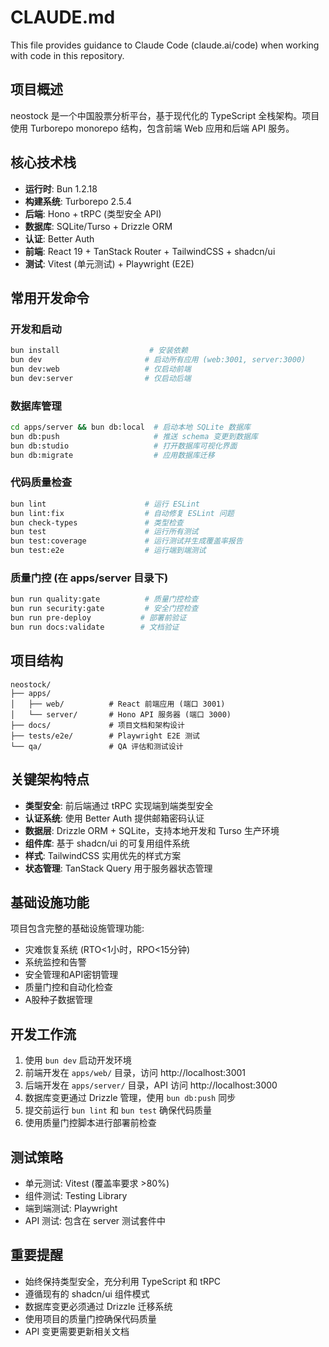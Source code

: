 # CLAUDE.md

This file provides guidance to Claude Code (claude.ai/code) when working with code in this repository.

## 项目概述

neostock 是一个中国股票分析平台，基于现代化的 TypeScript 全栈架构。项目使用 Turborepo monorepo 结构，包含前端 Web 应用和后端 API 服务。

## 核心技术栈

- **运行时**: Bun 1.2.18
- **构建系统**: Turborepo 2.5.4  
- **后端**: Hono + tRPC (类型安全 API)
- **数据库**: SQLite/Turso + Drizzle ORM
- **认证**: Better Auth
- **前端**: React 19 + TanStack Router + TailwindCSS + shadcn/ui
- **测试**: Vitest (单元测试) + Playwright (E2E)

## 常用开发命令

### 开发和启动
```bash
bun install                    # 安装依赖
bun dev                       # 启动所有应用 (web:3001, server:3000)
bun dev:web                   # 仅启动前端
bun dev:server                # 仅启动后端
```

### 数据库管理
```bash
cd apps/server && bun db:local  # 启动本地 SQLite 数据库
bun db:push                     # 推送 schema 变更到数据库
bun db:studio                   # 打开数据库可视化界面
bun db:migrate                  # 应用数据库迁移
```

### 代码质量检查
```bash
bun lint                      # 运行 ESLint
bun lint:fix                  # 自动修复 ESLint 问题
bun check-types               # 类型检查
bun test                      # 运行所有测试
bun test:coverage             # 运行测试并生成覆盖率报告
bun test:e2e                  # 运行端到端测试
```

### 质量门控 (在 apps/server 目录下)
```bash
bun run quality:gate          # 质量门控检查
bun run security:gate         # 安全门控检查
bun run pre-deploy           # 部署前验证
bun run docs:validate        # 文档验证
```

## 项目结构

```
neostock/
├── apps/
│   ├── web/          # React 前端应用 (端口 3001)
│   └── server/       # Hono API 服务器 (端口 3000)
├── docs/             # 项目文档和架构设计
├── tests/e2e/        # Playwright E2E 测试
└── qa/               # QA 评估和测试设计
```

## 关键架构特点

- **类型安全**: 前后端通过 tRPC 实现端到端类型安全
- **认证系统**: 使用 Better Auth 提供邮箱密码认证
- **数据层**: Drizzle ORM + SQLite，支持本地开发和 Turso 生产环境
- **组件库**: 基于 shadcn/ui 的可复用组件系统
- **样式**: TailwindCSS 实用优先的样式方案
- **状态管理**: TanStack Query 用于服务器状态管理

## 基础设施功能

项目包含完整的基础设施管理功能:
- 灾难恢复系统 (RTO<1小时，RPO<15分钟)
- 系统监控和告警
- 安全管理和API密钥管理
- 质量门控和自动化检查
- A股种子数据管理

## 开发工作流

1. 使用 `bun dev` 启动开发环境
2. 前端开发在 `apps/web/` 目录，访问 http://localhost:3001
3. 后端开发在 `apps/server/` 目录，API 访问 http://localhost:3000
4. 数据库变更通过 Drizzle 管理，使用 `bun db:push` 同步
5. 提交前运行 `bun lint` 和 `bun test` 确保代码质量
6. 使用质量门控脚本进行部署前检查

## 测试策略

- 单元测试: Vitest (覆盖率要求 >80%)
- 组件测试: Testing Library
- 端到端测试: Playwright
- API 测试: 包含在 server 测试套件中

## 重要提醒

- 始终保持类型安全，充分利用 TypeScript 和 tRPC
- 遵循现有的 shadcn/ui 组件模式
- 数据库变更必须通过 Drizzle 迁移系统
- 使用项目的质量门控确保代码质量
- API 变更需要更新相关文档